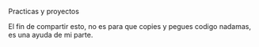 Practicas y proyectos

El fin de compartir esto, no es para que copies y pegues codigo nadamas, es una ayuda de mi parte.
